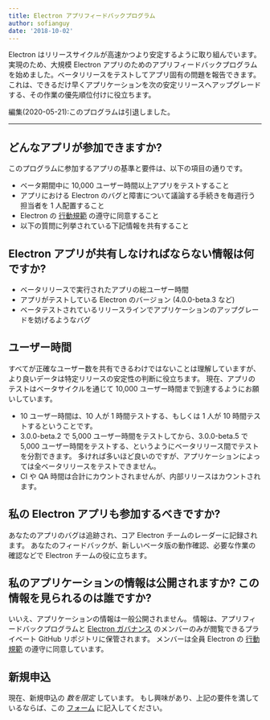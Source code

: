 ```yaml
---
title: Electron アプリフィードバックプログラム
author: sofianguy
date: '2018-10-02'
---
```


Electron はリリースサイクルが高速かつより安定するように取り組んでいます。 実現のため、大規模 Electron アプリのためのアプリフィードバックプログラムを始めました。ベータリリースをテストしてアプリ固有の問題を報告できます。 これは、できるだけ早くアプリケーションを次の安定リリースへアップグレードする、その作業の優先順位付けに役立ちます。

編集(2020-05-21):このプログラムは引退しました。

---

## どんなアプリが参加できますか?
このプログラムに参加するアプリの基準と要件は、以下の項目の通りです。
- ベータ期間中に 10,000 ユーザー時間以上アプリをテストすること
- アプリにおける Electron のバグと障害について議論する手続きを毎週行う担当者を 1 人配置すること
- Electron の [行動規範](https://github.com/electron/electron/blob/master/CODE_OF_CONDUCT.md) の遵守に同意すること
- 以下の質問に列挙されている下記情報を共有すること

## Electron アプリが共有しなければならない情報は何ですか?
- ベータリリースで実行されたアプリの総ユーザー時間
- アプリがテストしている Electron のバージョン (4.0.0-beta.3 など)
- ベータテストされているリリースラインでアプリケーションのアップグレードを妨げるようなバグ

## ユーザー時間
すべてが正確なユーザー数を共有できるわけではないことは理解していますが、より良いデータは特定リリースの安定性の判断に役立ちます。 現在、アプリのテストはベータサイクルを通じて 10,000 ユーザー時間まで到達するようにお願いしています。
- 10 ユーザー時間は、10 人が 1 時間テストする、もしくは 1 人が 10 時間テストするということです。
- 3.0.0-beta.2 で 5,000 ユーザー時間をテストしてから、3.0.0-beta.5 で 5,000 ユーザー時間をテストする、というようにベータリリース間でテストを分割できます。 多ければ多いほど良いのですが、アプリケーションによっては全ベータリリースをテストできません。
- CI や QA 時間は合計にカウントされませんが、内部リリースはカウントされます。

## 私の Electron アプリも参加するべきですか?
あなたのアプリのバグは追跡され、コア Electron チームのレーダーに記録されます。 あなたのフィードバックが、新しいベータ版の動作確認、必要な作業の確認などで Electron チームの役に立ちます。

## 私のアプリケーションの情報は公開されますか? この情報を見られるのは誰ですか?
いいえ、アプリケーションの情報は一般公開されません。 情報は、アプリフィードバックプログラムと [Electron ガバナンス](https://github.com/electron/governance) のメンバーのみが閲覧できるプライベート GitHub リポジトリに保管されます。 メンバーは全員 Electron の [行動規範](https://github.com/electron/electron/blob/master/CODE_OF_CONDUCT.md) の遵守に同意しています。

## 新規申込
現在、新規申込の *数を限定* しています。 もし興味があり、上記の要件を満しているならば、この [フォーム](https://goo.gl/forms/OpMEKV75ScN6we7g1) に記入してください。
